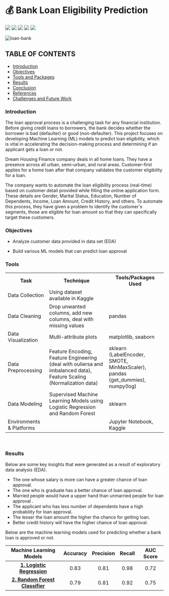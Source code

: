 # 💰 Bank Loan Eligibility Prediction

[![](https://img.shields.io/badge/Python-FFD43B?style=for-the-badge&logo=python&logoColor=darkgreen)](https://www.python.org) [![](https://img.shields.io/badge/scikit_learn-F7931E?style=for-the-badge&logo=scikit-learn&logoColor=white)](https://scikit-learn.org/stable/) [![](https://img.shields.io/badge/Numpy-777BB4?style=for-the-badge&logo=numpy&logoColor=white)](https://numpy.org) [![](https://img.shields.io/badge/Pandas-2C2D72?style=for-the-badge&logo=pandas&logoColor=white)](https://pandas.pydata.org) [![](https://img.shields.io/badge/Matplotlib-007cb1?style=for-the-badge&logo=matplotlib&logoColor=white)](https://matplotlib.org/)

![loan-bank](https://user-images.githubusercontent.com/76781033/216749170-048091af-8734-43e9-ad1c-88e5d9073eaf.jpg)

## TABLE OF CONTENTS

* [Introduction](#introduction)
* [Objectives](#objectives)
* [Tools and Packages](#tools)
* [Results](#results)
* [Conclusion](#conclusion)
* [References](#references)
* [Challenges and Future Work](#challenges-and-futurework)

### Introduction
The loan approval process is a challenging task for any financial institution. Before giving credit loans to borrowers, the bank decides whether the borrower is bad (defaulter) or good (non-defaulter). This project focuses on developing Machine Learning (ML) models to predict loan eligibility, which is vital in accelerating the decision-making process and determining if an applicant gets a loan or not.

Dream Housing Finance company deals in all home loans. They have a presence across all urban, semi-urban, and rural areas. Customer-first applies for a home loan after that company validates the customer eligibility for a loan.

The company wants to automate the loan eligibility process (real-time) based on customer detail provided while filling the online application form. These details are Gender, Marital Status, Education, Number of Dependents, Income, Loan Amount, Credit History, and others. To automate this process, they have given a problem to identify the customer's segments, those are eligible for loan amount so that they can specifically target these customers.

### Objectives
- Analyze customer data provided in data set (EDA)

- Build various ML models that can predict loan approval

### Tools
<table style="width:100%">
  <tr>
    <th>Task</th>
    <th>Technique</th> 
    <th>Tools/Packages Used</th>
  </tr>
  <tr>
    <td>Data Collection</td>
    <td>Using dataset available in Kaggle </td> 
    <td></td>
  </tr>
  <tr>
    <td>Data Cleaning</td>
    <td>Drop unwanted columns, add new columns, deal with missing values</td> 
    <td>pandas</td>
  </tr>
  <tr>
    <td>Data Visualization</td>
    <td>Multi-attribute plots</td> 
    <td>matplotlib, seaborn</td>
  </tr>
  <tr>
    <td>Data Preprocessing</td>
    <td>Feature Encoding, Feature Engineering (deal with ouliersa and imbalanced data), Feature Scaling (Normalization data)</td> 
    <td>sklearn (LabelEncoder, SMOTE, MinMaxScaler), pandas (get_dummies), numpy(log)</td>
  </tr>

   <tr>
    <td>Data Modeling</td>
    <td>Supervised Machine Learning Models using Logistic Regression and Random Forest</td> 
    <td>sklearn </td>
  </tr>
  <tr>
    <td>Environments & Platforms</td>
    <td> </td> 
    <td>Jupyter Notebook, Kaggle</td>
  </tr>
</table><br>

### Results

Below are some key insights that were generated as a result of exploratory data analysis (EDA).
- The one whose salary is more can have a greater chance of loan approval.
- The one who is graduate has a better chance of loan approval.
- Married people would have a upper hand than unmarried people for loan approval .
- The applicant who has less number of dependents have a high probability for loan approval.
- The lesser the loan amount the higher the chance for getting loan.
- Better credit history will have the higher chance of loan approval.

Below are the machine learning models used for predicting whether a bank loan is approved or not. 

| __Machine Learning Models__| __Accuracy__| __Precision__|__Recall__| __AUC Score__|
| :-:| :-:| :-:| :-:| :-:|
| [__1. Logistic Regression__](https://scikit-learn.org/stable/modules/generated/sklearn.linear_model.LogisticRegression.html)| 0.83 | 0.81 | 0.98 | 0.72 |
| [__2. Random Forest Classifier__](https://scikit-learn.org/stable/modules/generated/sklearn.ensemble.RandomForestClassifier.html)| 0.79 | 0.81 | 0.92 | 0.75|









